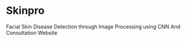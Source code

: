 # Skinpro
Facial Skin Disease Detection through Image Processing using CNN And Consultation Website
